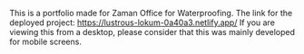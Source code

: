 This is a portfolio made for Zaman Office for Waterproofing. The link for the deployed project: https://lustrous-lokum-0a40a3.netlify.app/
If you are viewing this from a desktop, please consider that this was mainly developed for mobile screens.
